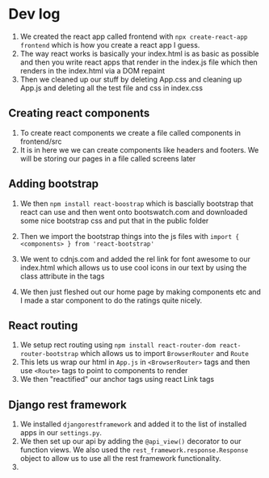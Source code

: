 # Dev log

1. We created the react app called frontend with `npx create-react-app frontend` which is how you create a react app I guess.
2. The way react works is basically your index.html is as basic as possible and then you write react apps that render in the index.js file which then renders in the index.html via a DOM repaint
3. Then we cleaned up our stuff by deleting App.css and cleaning up App.js and deleting all the test file and css in index.css

## Creating react components

1. To create react components we create a file called components in frontend/src
2. It is in here we we can create components like headers and footers. We will be storing our pages in a file called screens later

## Adding bootstrap

1. We then `npm install react-boostrap` which is bascially bootstrap that react can use and then went onto bootswatch.com and downloaded some nice bootstrap css and put that in the public folder
2. Then we import the bootstrap things into the js files with `import { <components> } from 'react-bootstrap'`
3. We went to cdnjs.com and added the rel link for font awesome to our index.html which allows us to use cool icons in our text by using the class attribute in the tags

1. We then just fleshed out our home page by making components etc and I made a star component to do the ratings quite nicely.

## React routing

1. We setup rect routing using `npm install react-router-dom react-router-bootstrap` which allows us to import `BrowserRouter` and `Route`
2. This lets us wrap our html in `App.js` in `<BrowserRouter>` tags and then use `<Route>` tags to point to components to render
3. We then "reactified" our anchor tags using react Link tags

## Django rest framework

1. We installed `djangorestframework` and added it to the list of installed apps in our `settings.py`.
2. We then set up our api by adding the `@api_view()` decorator to our function views. We also used the `rest_framework.response.Response` object to allow us to use all the rest framework functionality.
3. 